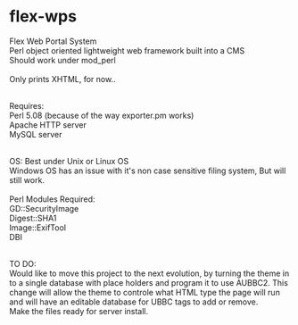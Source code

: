 # flex-wps<br />

Flex Web Portal System<br />
Perl object oriented lightweight web framework built into a CMS<br />
Should work under mod_perl<br /><br />
Only prints XHTML, for now..<br /><br />

Requires:<br /> 
Perl 5.08 (because of the way exporter.pm works)<br />
Apache HTTP server<br />
MySQL server<br /><br />

OS: Best under Unix or Linux OS<br />
Windows OS has an issue with it's non case sensitive filing system, But will still work.<br /><br />
Perl Modules Required:<br />
GD::SecurityImage<br />
Digest::SHA1<br />
Image::ExifTool<br />
DBI<br /><br />

TO DO:<br />
Would like to move this project to the next evolution, by turning the theme in to a single database with place holders and program it to use AUBBC2. This change will allow the theme to controle what HTML type the page will run and will have an editable database for UBBC tags to add or remove.<br />
Make the files ready for server install.<br />
